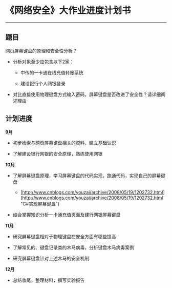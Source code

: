 # 《网络安全》大作业进度计划书 


----------


## 题目

网页屏幕键盘的原理和安全性分析？

- 分析对象至少应包含以下2家： 
	- 中传的一卡通在线充值转账系统

	- 建设银行个人网银登录

- 对比直接使用物理键盘方式输入密码，屏幕键盘是否改进了安全性？请详细阐述理由

## 计划进度

**9月**

- 初步检索与网页屏幕键盘相关的资料，建立基础认识 

- 了解建设银行网银的安全原理，熟练使用网银

**10月**

- 了解屏幕键盘原理，学习屏幕键盘的代码实现，跑通代码，实现自己的屏幕键盘
	- [http://www.cnblogs.com/youzai/archive/2008/05/19/1202732.html](http://www.cnblogs.com/youzai/archive/2008/05/19/1202732.html "C#实现屏幕键盘")	

- 结合掌握知识分析一卡通充值页面及建行网银屏幕键盘

**11月**

- 研究屏幕键盘相对于物理键盘在安全方面有哪些提高

- 了解常见的、键盘记录类的木马病毒，分析键盘木马病毒案例

- 研究屏幕键盘针对上述木马的安全机制

**12月**

- 总结收尾，整理材料，撰写实验报告